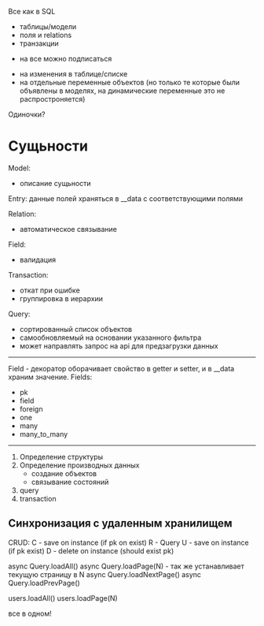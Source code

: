 
Все как в SQL
- таблицы/модели
- поля и relations
- транзакции

+ на все можно подписаться
- на изменения в таблице/списке
- на отдельные переменные объектов (но только те которые были объявлены в моделях,
на динамические переменные это не распростроняется)

Одиночки?

Сущьности
=========

Model:
- описание сущьности

Entry:
	данные полей храняться в __data с соответствующими полями

Relation:
- автоматическое связывание 

Field:
- валидация

Transaction:
- откат при ошибке
- группировка в иерархии

Query:
- сортированный список объектов
- самообновляемый на основании указанного фильтра
- может направлять запрос на api для предзагрузки данных

-------

Field - декоратор оборачивает свойство в getter и setter, и в __data храним значение.
Fields:
 - pk
 - field
 - foreign
 - one
 - many
 - many_to_many



--------------------
1. Определение структуры
2. Определение производных данных
	- создание объектов 
	- связывание состояний
3. query
4. transaction


Синхронизация с удаленным хранилищем
---

CRUD:
C - save on instance (if pk on exist)
R - Query
U - save on instance (if pk exist)
D - delete on instance (should exist pk)


async Query.loadAll()
async Query.loadPage(N)   	- так же устанавливает текущую страницу в N
async Query.loadNextPage()
async Query.loadPrevPage()


users.loadAll()
users.loadPage(N)

все в одном!
